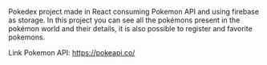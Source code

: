 Pokedex project made in React consuming Pokemon API and using firebase as storage. In this project you can see all the pokémons present in the pokémon world and their details, it is also possible to register and favorite pokemons.

Link Pokemon API: https://pokeapi.co/

